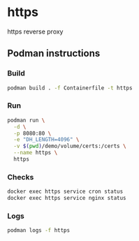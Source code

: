 # https

https reverse proxy

## Podman instructions

### Build
```bash
podman build . -f Containerfile -t https
```

### Run
```bash
podman run \
  -d \
  -p 8080:80 \
  -e "DH_LENGTH=4096" \
  -v $(pwd)/demo/volume/certs:/certs \
  --name https \
  https
```

### Checks
```bash
docker exec https service cron status
docker exec https service nginx status
```

### Logs
```bash
podman logs -f https
```
